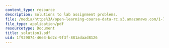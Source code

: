 ```yaml
---
content_type: resource
description: Solutions to lab assignment problems.
file: /media/https%3A/open-learning-course-data-rc.s3.amazonaws.com/1-72-groundwater-hydrology-fall-2005/1f92907446e3bd2c9f3f881adaad8126_solution1.pdf
file_type: application/pdf
resourcetype: Document
title: solution1.pdf
uid: 1f929074-46e3-bd2c-9f3f-881adaad8126
---
```

